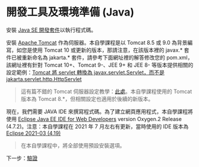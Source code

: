# 開發工具及環境準備 (Java)

安裝 [Java SE 開發套件](http://www.oracle.com/technetwork/java/javase/downloads/jdk8-downloads-2133151.html)以執行程式碼。 

安裝 [Apache Tomcat](https://tomcat.apache.org/download-90.cgi) 作為伺服器。本自學課程是以 Tomcat 8.5 或 9.0 為背景編寫，如您是使用 Tomcat 10 或更新的版本，那請注意，在該版本裡的 javax.* 套件已被重新命名為 jakarta.* 套件，請參考下面網址裡的解答修改您的 pom.xml，該網址裡有針對 Tomcat 10+、Tomcat 9-、JEE 9+ 和 JEE 8- 等版本提供相關的設定範例：[Tomcat 將 servlet 轉換為 javax.servlet.Servlet，而不是 jakarta.servlet.http.HttpServlet](https://stackoverflow.com/questions/65703840/tomcat-casting-servlets-to-javax-servlet-servlet-instead-of-jakarta-servlet-http/65704617#65704617) 

> 這有篇不錯的 Tomcat 伺服器設定教學：[此處](https://crunchify.com/step-by-step-guide-to-setup-and-install-apache-tomcat-server-in-eclipse-development-environment-ide/)。本自學課程使用的 Tomcat 版本為 Tomcat 8.\*，但相關設定也適用於後續的新版本。 

現在，我們需要 JAVA IDE 來撰寫程式碼。為了建立網頁應用程式，本自學課程將使用 [Eclipse Java EE IDE for Web Developers](http://www.eclipse.org/downloads/packages/eclipse-ide-java-ee-developers/oxygen3) version Oxygen.2 Release (4.7.2)。注意：本自學課程在 2021 年 7 月左右有更新，當時使用的 IDE 版本為 [Eclipse 2021-03 (4.19)](https://www.eclipse.org/downloads/packages/release/2021-03/r)

> 在本自學課程中，將全部使用預設安裝選項。

下一步：[驗證](/zh-TW/oauth/)